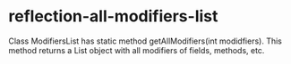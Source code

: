 # reflection-all-modifiers-list
Class ModifiersList has static method getAllModifiers(int modidfiers). This method returns a List<String> object with all modifiers of fields, methods, etc.
